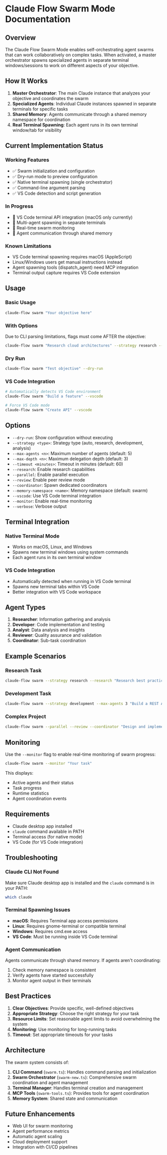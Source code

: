 # Claude Flow Swarm Mode Documentation

## Overview

The Claude Flow Swarm Mode enables self-orchestrating agent swarms that can work collaboratively on complex tasks. When activated, a master orchestrator spawns specialized agents in separate terminal windows/sessions to work on different aspects of your objective.

## How It Works

1. **Master Orchestrator**: The main Claude instance that analyzes your objective and coordinates the swarm
2. **Specialized Agents**: Individual Claude instances spawned in separate terminals for specific tasks
3. **Shared Memory**: Agents communicate through a shared memory namespace for coordination
4. **Real Terminal Spawning**: Each agent runs in its own terminal window/tab for visibility

## Current Implementation Status

### Working Features
- ✅ Swarm initialization and configuration
- ✅ Dry-run mode to preview configuration
- ✅ Native terminal spawning (single orchestrator)
- ✅ Command-line argument parsing
- ✅ VS Code detection and script generation

### In Progress
- 🚧 VS Code terminal API integration (macOS only currently)
- 🚧 Multi-agent spawning in separate terminals
- 🚧 Real-time swarm monitoring
- 🚧 Agent communication through shared memory

### Known Limitations
- VS Code terminal spawning requires macOS (AppleScript)
- Linux/Windows users get manual instructions instead
- Agent spawning tools (dispatch_agent) need MCP integration
- Terminal output capture requires VS Code extension

## Usage

### Basic Usage
```bash
claude-flow swarm "Your objective here"
```

### With Options
Due to CLI parsing limitations, flags must come AFTER the objective:
```bash
claude-flow swarm "Research cloud architectures" --strategy research --max-agents 5 --monitor
```

### Dry Run
```bash
claude-flow swarm "Test objective" --dry-run
```

### VS Code Integration
```bash
# Automatically detects VS Code environment
claude-flow swarm "Build a feature" --vscode

# Force VS Code mode
claude-flow swarm "Create API" --vscode
```

## Options

- `--dry-run`: Show configuration without executing
- `--strategy <type>`: Strategy type (auto, research, development, analysis)
- `--max-agents <n>`: Maximum number of agents (default: 5)
- `--max-depth <n>`: Maximum delegation depth (default: 3)
- `--timeout <minutes>`: Timeout in minutes (default: 60)
- `--research`: Enable research capabilities
- `--parallel`: Enable parallel execution
- `--review`: Enable peer review mode
- `--coordinator`: Spawn dedicated coordinators
- `--memory-namespace <name>`: Memory namespace (default: swarm)
- `--vscode`: Use VS Code terminal integration
- `--monitor`: Enable real-time monitoring
- `--verbose`: Verbose output

## Terminal Integration

### Native Terminal Mode
- Works on macOS, Linux, and Windows
- Spawns new terminal windows using system commands
- Each agent runs in its own terminal window

### VS Code Integration
- Automatically detected when running in VS Code terminal
- Spawns new terminal tabs within VS Code
- Better integration with VS Code workspace

## Agent Types

1. **Researcher**: Information gathering and analysis
2. **Developer**: Code implementation and testing
3. **Analyst**: Data analysis and insights
4. **Reviewer**: Quality assurance and validation
5. **Coordinator**: Sub-task coordination

## Example Scenarios

### Research Task
```bash
claude-flow swarm --strategy research --research "Research best practices for microservices"
```

### Development Task
```bash
claude-flow swarm --strategy development --max-agents 3 "Build a REST API with authentication"
```

### Complex Project
```bash
claude-flow swarm --parallel --review --coordinator "Design and implement a real-time chat system"
```

## Monitoring

Use the `--monitor` flag to enable real-time monitoring of swarm progress:

```bash
claude-flow swarm --monitor "Your task"
```

This displays:
- Active agents and their status
- Task progress
- Runtime statistics
- Agent coordination events

## Requirements

- Claude desktop app installed
- `claude` command available in PATH
- Terminal access (for native mode)
- VS Code (for VS Code integration)

## Troubleshooting

### Claude CLI Not Found
Make sure Claude desktop app is installed and the `claude` command is in your PATH:
```bash
which claude
```

### Terminal Spawning Issues
- **macOS**: Requires Terminal app access permissions
- **Linux**: Requires gnome-terminal or compatible terminal
- **Windows**: Requires cmd.exe access
- **VS Code**: Must be running inside VS Code terminal

### Agent Communication
Agents communicate through shared memory. If agents aren't coordinating:
1. Check memory namespace is consistent
2. Verify agents have started successfully
3. Monitor agent output in their terminals

## Best Practices

1. **Clear Objectives**: Provide specific, well-defined objectives
2. **Appropriate Strategy**: Choose the right strategy for your task
3. **Resource Limits**: Set reasonable agent limits to avoid overwhelming the system
4. **Monitoring**: Use monitoring for long-running tasks
5. **Timeout**: Set appropriate timeouts for your tasks

## Architecture

The swarm system consists of:

1. **CLI Command** (`swarm.ts`): Handles command parsing and initialization
2. **Swarm Orchestrator** (`swarm-new.ts`): Comprehensive swarm coordination and agent management
3. **Terminal Manager**: Handles terminal creation and management
4. **MCP Tools** (`swarm-tools.ts`): Provides tools for agent coordination
5. **Memory System**: Shared state and communication

## Future Enhancements

- Web UI for swarm monitoring
- Agent performance metrics
- Automatic agent scaling
- Cloud deployment support
- Integration with CI/CD pipelines